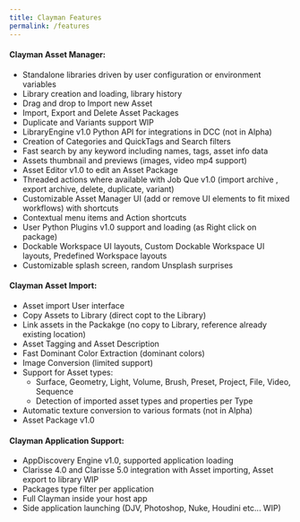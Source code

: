 ```yaml
---
title: Clayman Features
permalink: /features
---
```


#### Clayman Asset Manager:

  - Standalone libraries driven by user configuration or environment variables
  - Library creation and loading, library history
  - Drag and drop to Import new Asset
  - Import, Export and Delete Asset Packages
  - Duplicate and Variants support WIP
  - LibraryEngine v1.0 Python API for integrations in DCC (not in Alpha)
  - Creation of Categories and QuickTags and Search filters 
  - Fast search by any keyword including names, tags, asset info data
  - Assets thumbnail and previews (images, video mp4 support)
  - Asset Editor v1.0 to edit an Asset Package
  - Threaded actions where available with Job Que v1.0 (import archive , export archive, delete, duplicate, variant)
  - Customizable Asset Manager UI (add or remove UI elements to fit mixed workflows) with shortcuts
  - Contextual menu items and Action shortcuts
  - User Python Plugins v1.0 support and loading (as Right click on package)
  - Dockable Workspace UI layouts, Custom Dockable Workspace UI layouts, Predefined Workspace layouts
  - Customizable splash screen, random Unsplash surprises


#### Clayman Asset Import:

  - Asset import User interface
  - Copy Assets to Library (direct copt to the Library)
  - Link assets in the Packakge (no copy to Library, reference already existing location)
  - Asset Tagging and Asset Description
  - Fast Dominant Color Extraction (dominant colors)
  - Image Conversion (limited support)
  - Support for Asset types:
    - Surface, Geometry, Light, Volume, Brush, Preset, Project, File, Video, Sequence
    - Detection of imported asset types and properties per Type
  - Automatic texture conversion to various formats (not in Alpha)
  - Asset Package v1.0


#### Clayman Application Support:

  - AppDiscovery Engine v1.0, supported application loading
  - Clarisse 4.0 and Clarisse 5.0 integration with Asset importing, Asset export to library WIP
  - Packages type filter per application
  - Full Clayman inside your host app
  - Side application launching (DJV, Photoshop, Nuke, Houdini etc... WIP)
